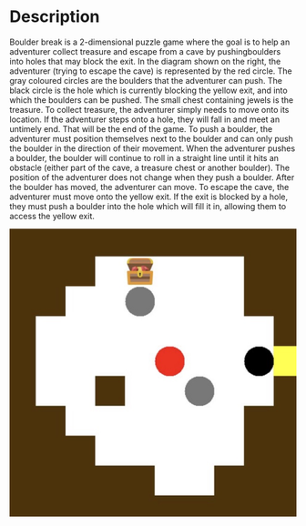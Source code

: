 # Description

Boulder break is a 2-dimensional puzzle game where the goal is to help an adventurer collect treasure and escape from a cave by pushingboulders into holes that may block the exit. 
In the diagram shown on the right, the adventurer
(trying to escape the cave) is represented by the
red circle. The gray coloured circles are the
boulders that the adventurer can push. The
black circle is the hole which is currently
blocking the yellow exit, and into which the
boulders can be pushed. The small chest
containing jewels is the treasure.
To collect treasure, the adventurer simply
needs to move onto its location.
If the adventurer steps onto a hole, they will fall in and meet an untimely end. That will be the
end of the game.
To push a boulder, the adventurer must position themselves next to the boulder and can only
push the boulder in the direction of their movement. When the adventurer pushes a boulder, the
boulder will continue to roll in a straight line until it hits an obstacle (either part of the cave, a
treasure chest or another boulder). The position of the adventurer does not change when they
push a boulder. After the boulder has moved, the adventurer can move.
To escape the cave, the adventurer must move onto the yellow exit. If the exit is blocked by a
hole, they must push a boulder into the hole which will fill it in, allowing them to access the
yellow exit.

![alt text](https://github.com/p0nyo/boulder-break/blob/main/boulderbreak.jpg?raw=true)
